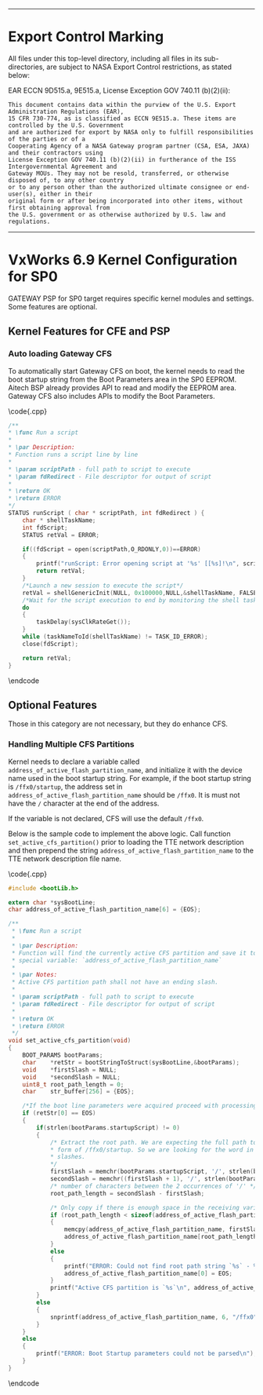 *********************************************************************************************************
# Export Control Marking

All files under this top-level directory, including all files in its sub-directories, are subject to 
NASA Export Control restrictions, as stated below:

EAR ECCN 9D515.a, 9E515.a, License Exception GOV 740.11 (b)(2)(ii):

    This document contains data within the purview of the U.S. Export Administration Regulations (EAR),
    15 CFR 730-774, as is classified as ECCN 9E515.a. These items are controlled by the U.S. Government 
    and are authorized for export by NASA only to fulfill responsibilities of the parties or of a 
    Cooperating Agency of a NASA Gateway program partner (CSA, ESA, JAXA) and their contractors using 
    License Exception GOV 740.11 (b)(2)(ii) in furtherance of the ISS Intergovernmental Agreement and 
    Gateway MOUs. They may not be resold, transferred, or otherwise disposed of, to any other country
    or to any person other than the authorized ultimate consignee or end-user(s), either in their
    original form or after being incorporated into other items, without first obtaining approval from
    the U.S. government or as otherwise authorized by U.S. law and regulations.
**********************************************************************************************************

# VxWorks 6.9 Kernel Configuration for SP0

GATEWAY PSP for SP0 target requires specific kernel modules and settings. Some features are optional.

## Kernel Features for CFE and PSP

### Auto loading Gateway CFS

To automatically start Gateway CFS on boot, the kernel needs to read the boot startup string from the Boot Parameters area in the SP0 EEPROM. Aitech BSP already provides API to read and modify the EEPROM area. Gateway CFS also includes APIs to modify the Boot Parameters.

\code{.cpp}

```C
/**
* \func Run a script
* 
* \par Description:
* Function runs a script line by line
* 
* \param scriptPath - full path to script to execute
* \param fdRedirect - File descriptor for output of script
* 
* \return OK
* \return ERROR
*/
STATUS runScript ( char * scriptPath, int fdRedirect ) {
    char * shellTaskName;
    int fdScript;
    STATUS retVal = ERROR;

    if((fdScript = open(scriptPath,O_RDONLY,0))==ERROR)
    {
        printf("runScript: Error opening script at '%s' [[%s]!\n", scriptPath, strerror(errnoGet()));
        return retVal;
    }
    /*Launch a new session to execute the script*/
    retVal = shellGenericInit(NULL, 0x100000,NULL,&shellTaskName, FALSE, FALSE, fdScript, fdRedirect, fdRedirect);
    /*Wait for the script execution to end by monitoring the shell task life*/
    do
    {
        taskDelay(sysClkRateGet());
    }
    while (taskNameToId(shellTaskName) != TASK_ID_ERROR);
    close(fdScript);

    return retVal;
}
```

\endcode

## Optional Features

Those in this category are not necessary, but they do enhance CFS.

### Handling Multiple CFS Partitions

Kernel needs to declare a variable called `address_of_active_flash_partition_name`, 
and initialize it with the device name used in the boot startup string. For example, if the boot startup string is `/ffx0/startup`, the address set in `address_of_active_flash_partition_name` should be `/ffx0`. 
It is must not have the `/` character at the end of the address.

If the variable is not declared, CFS will use the default `/ffx0`.

Below is the sample code to implement the above logic. Call function `set_active_cfs_partition()` prior to loading the TTE network description and then prepend the string `address_of_active_flash_partition_name` to the TTE network description file name.

\code{.cpp}

```C
#include <bootLib.h>

extern char *sysBootLine;
char address_of_active_flash_partition_name[6] = {EOS};

/**
 * \func Run a script
 * 
 * \par Description:
 * Function will find the currently active CFS partition and save it to a
 * special variable: `address_of_active_flash_partition_name`
 * 
 * \par Notes:
 * Active CFS partition path shall not have an ending slash.
 * 
 * \param scriptPath - full path to script to execute
 * \param fdRedirect - File descriptor for output of script
 * 
 * \return OK
 * \return ERROR
 */
void set_active_cfs_partition(void)
{
    BOOT_PARAMS bootParams;
    char    *retStr = bootStringToStruct(sysBootLine,&bootParams);
    void    *firstSlash = NULL;
    void    *secondSlash = NULL;
    uint8_t root_path_length = 0;
    char    str_buffer[256] = {EOS};

    /*If the boot line parameters were acquired proceed with processing*/
    if (retStr[0] == EOS)
    {
        if(strlen(bootParams.startupScript) != 0)
        {
            /* Extract the root path. We are expecting the full path to be in the
            * form of /ffx0/startup. So we are looking for the word in between the first 2
            * slashes.
            */
            firstSlash = memchr(bootParams.startupScript, '/', strlen(bootParams.startupScript));
            secondSlash = memchr((firstSlash + 1), '/', strlen(bootParams.startupScript));
            /* number of characters between the 2 occurrences of '/' */
            root_path_length = secondSlash - firstSlash;

            /* Only copy if there is enough space in the receiving variable */
            if (root_path_length < sizeof(address_of_active_flash_partition_name))
            {
                memcpy(address_of_active_flash_partition_name, firstSlash, root_path_length);
                address_of_active_flash_partition_name[root_path_length+1] = EOS;
            }
            else
            {
                printf("ERROR: Could not find root path string `%s` - %d - %d\n", bootParams.startupScript, firstSlash, secondSlash);
                address_of_active_flash_partition_name[0] = EOS;
            }
            printf("Active CFS partition is `%s`\n", address_of_active_flash_partition_name);
        }
        else
        {
        	snprintf(address_of_active_flash_partition_name, 6, "/ffx0");
        }
    }
    else
    {
        printf("ERROR: Boot Startup parameters could not be parsed\n");
    }
}
```

\endcode
